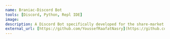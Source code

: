 ```yaml
---
name: Braniac-Discord Bot
tools: [Discord, Python, Repl IDE]
image:
description: A Discord Bot specifically developed for the share-market. This discord bot can define several technical terms involved or currently used in share-market.
external_url: [https://github.com/YoussefRaafatNasry](https://github.com/Krishna1594/Brainiac]
---
```

